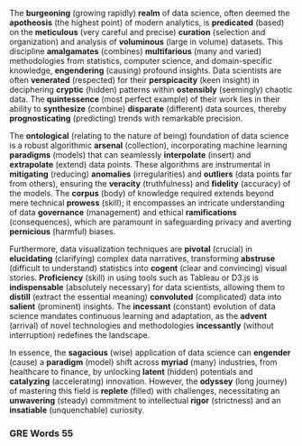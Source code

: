 The **burgeoning** (growing rapidly) **realm** of data science, often deemed the **apotheosis** (the highest point) of modern analytics, is **predicated** (based) on the **meticulous** (very careful and precise) **curation** (selection and organization) and analysis of **voluminous** (large in volume) datasets. This discipline **amalgamates** (combines) **multifarious** (many and varied) methodologies from statistics, computer science, and domain-specific knowledge, **engendering** (causing) profound insights. Data scientists are often **venerated** (respected) for their **perspicacity** (keen insight) in deciphering **cryptic** (hidden) patterns within **ostensibly** (seemingly) chaotic data. The **quintessence** (most perfect example) of their work lies in their ability to **synthesize** (combine) **disparate** (different) data sources, thereby **prognosticating** (predicting) trends with remarkable precision.

The **ontological** (relating to the nature of being) foundation of data science is a robust algorithmic **arsenal** (collection), incorporating machine learning **paradigms** (models) that can seamlessly **interpolate** (insert) and **extrapolate** (extend) data points. These algorithms are instrumental in **mitigating** (reducing) **anomalies** (irregularities) and **outliers** (data points far from others), ensuring the **veracity** (truthfulness) and **fidelity** (accuracy) of the models. The **corpus** (body) of knowledge required extends beyond mere technical **prowess** (skill); it encompasses an intricate understanding of data **governance** (management) and ethical **ramifications** (consequences), which are paramount in safeguarding privacy and averting **pernicious** (harmful) biases.

Furthermore, data visualization techniques are **pivotal** (crucial) in **elucidating** (clarifying) complex data narratives, transforming **abstruse** (difficult to understand) statistics into **cogent** (clear and convincing) visual stories. **Proficiency** (skill) in using tools such as Tableau or D3.js is **indispensable** (absolutely necessary) for data scientists, allowing them to **distill** (extract the essential meaning) **convoluted** (complicated) data into **salient** (prominent) insights. The **incessant** (constant) evolution of data science mandates continuous learning and adaptation, as the **advent** (arrival) of novel technologies and methodologies **incessantly** (without interruption) redefines the landscape.

In essence, the **sagacious** (wise) application of data science can **engender** (cause) a **paradigm** (model) shift across **myriad** (many) industries, from healthcare to finance, by unlocking **latent** (hidden) potentials and **catalyzing** (accelerating) innovation. However, the **odyssey** (long journey) of mastering this field is **replete** (filled) with challenges, necessitating an **unwavering** (steady) commitment to intellectual **rigor** (strictness) and an **insatiable** (unquenchable) curiosity.
### GRE Words 55
